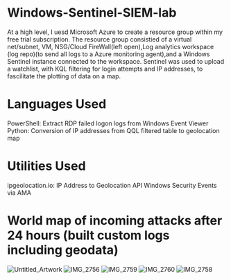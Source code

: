 # Windows-Sentinel-SIEM-lab
At a high level, I uesd Microsoft Azure to create a resource group within my free trial subscription. The resource group consistied of a virtual net/subnet, VM, NSG/Cloud FireWall(left open),Log analytics workspace (log repo)(to send all logs to a Azure monitoring agent),and a Windows Sentinel instance connected to the workspace. Sentinel was used to upload a watchlist, with KQL filtering for login attempts and IP addresses, to fascilitate the plotting of data on a map.  
# Languages Used
PowerShell: Extract RDP failed logon logs from Windows Event Viewer
Python: Conversion of IP addresses from QQL filtered table to geolocation map
# Utilities Used
ipgeolocation.io: IP Address to Geolocation API
Windows Security Events via AMA
# World map of incoming attacks after 24 hours (built custom logs including geodata)
![Untitled_Artwork](https://github.com/user-attachments/assets/ec6f0451-8a3a-493e-809d-e11306746f22)
![IMG_2756](https://github.com/user-attachments/assets/f734c03f-917f-4bb1-a696-960f4d8a66e3)
![IMG_2759](https://github.com/user-attachments/assets/bd2325c4-9e3d-4857-ac39-e340d3121a82)
![IMG_2760](https://github.com/user-attachments/assets/63531218-ab59-4736-992a-a3174e29fec6)
![IMG_2758](https://github.com/user-attachments/assets/bcf27a66-3325-4148-b9e9-c5f8c6cf9f5f)
